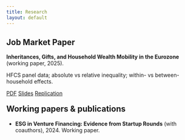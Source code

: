 ```yaml
---
title: Research
layout: default
---
```


<section>
<h2>Job Market Paper</h2>
<div class="card">
<strong>Inheritances, Gifts, and Household Wealth Mobility in the Eurozone</strong> (working paper, 2025).
<p class="meta">HFCS panel data; absolute vs relative inequality; within- vs between-household effects.</p>
<p>
  <a class="btn" href="#">PDF</a>
  <a class="btn" href="#">Slides</a>
  <a class="btn" href="#">Replication</a>
</p>
</div>

<h2 style="margin-top:20px;">Working papers & publications</h2>
<div class="card">
<ul class="plain">
  <li class="item"><strong>ESG in Venture Financing: Evidence from Startup Rounds</strong> (with coauthors), 2024. <span class="meta">Working paper.</span></li>
  <!-- Add more items as needed -->
</ul>
</div>
</section>
